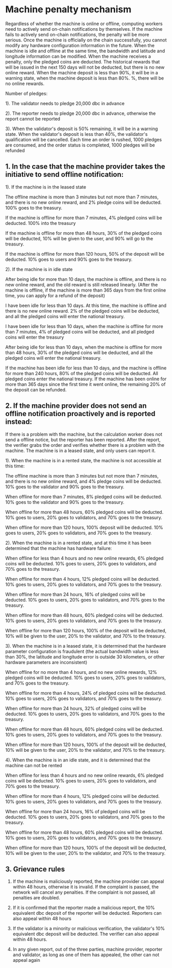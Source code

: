 # Machine penalty mechanism

Regardless of whether the machine is online or offline, computing workers need to actively send on-chain notifications by themselves. If the machine fails to actively send on-chain notifications, the penalty will be more serious. Once the machine is officially on the chain successfully, you cannot modify any hardware configuration information in the future. When the machine is idle and offline at the same time, the bandwidth and latitude and longitude information can be modified. When the machine receives a penalty, only the pledged coins are deducted. The historical rewards that will be issued in the next 150 days will not be deducted, but there is no new online reward. When the machine deposit is less than 90%, it will be in a warning state, when the machine deposit is less than 80%. %, there will be no online rewards.

Number of pledges:

1). The validator needs to pledge 20,000 dbc in advance

2). The reporter needs to pledge 20,000 dbc in advance, otherwise the report cannot be reported

3). When the validator's deposit is 50% remaining, it will be in a warning state. When the validator's deposit is less than 40%, the validator's qualification will be cancelled. Each time an order is rushed, 1000 pledges are consumed, and the order status is completed, 1000 pledges will be refunded

## 1. In the case that the machine provider takes the initiative to send offline notification:

1). If the machine is in the leased state

The offline machine is more than 3 minutes but not more than 7 minutes, and there is no new online reward, and 2% pledge coins will be deducted. 100% goes to the treasury.

If the machine is offline for more than 7 minutes, 4% pledged coins will be deducted. 100% into the treasury

If the machine is offline for more than 48 hours, 30% of the pledged coins will be deducted, 10% will be given to the user, and 90% will go to the treasury.

If the machine is offline for more than 120 hours, 50% of the deposit will be deducted. 10% goes to users and 90% goes to the treasury.

2). If the machine is in idle state

After being idle for more than 10 days, the machine is offline, and there is no new online reward, and the old reward is still released linearly. (After the machine is offline, if the machine is more than 365 days from the first online time, you can apply for a refund of the deposit)

I have been idle for less than 10 days. At this time, the machine is offline and there is no new online reward. 2% of the pledged coins will be deducted, and all the pledged coins will enter the national treasury.

I have been idle for less than 10 days, when the machine is offline for more than 7 minutes, 4% of pledged coins will be deducted, and all pledged coins will enter the treasury

After being idle for less than 10 days, when the machine is offline for more than 48 hours, 30% of the pledged coins will be deducted, and all the pledged coins will enter the national treasury.

If the machine has been idle for less than 10 days, and the machine is offline for more than 240 hours, 80% of the pledged coins will be deducted. All pledged coins enter the national treasury. If the machine has been online for more than 365 days since the first time it went online, the remaining 20% of the deposit can be refunded.

## 2. If the machine provider does not send an offline notification proactively and is reported instead:

If there is a problem with the machine, but the calculation worker does not send a offline notice, but the reporter has been reported. After the report, the verifier grabs the order and verifies whether there is a problem with the machine. The machine is in a leased state, and only users can report it.

1). When the machine is in a rented state, the machine is not accessible at this time:

The offline machine is more than 3 minutes but not more than 7 minutes, and there is no new online reward, and 4% pledge coins will be deducted. 10% goes to the validator and 90% goes to the treasury.

When offline for more than 7 minutes, 8% pledged coins will be deducted. 10% goes to the validator and 90% goes to the treasury.

When offline for more than 48 hours, 60% pledged coins will be deducted. 10% goes to users, 20% goes to validators, and 70% goes to the treasury.

When offline for more than 120 hours, 100% deposit will be deducted. 10% goes to users, 20% goes to validators, and 70% goes to the treasury.

2). When the machine is in a rented state, and at this time it has been determined that the machine has hardware failure:

When offline for less than 4 hours and no new online rewards, 6% pledged coins will be deducted. 10% goes to users, 20% goes to validators, and 70% goes to the treasury.

When offline for more than 4 hours, 12% pledged coins will be deducted. 10% goes to users, 20% goes to validators, and 70% goes to the treasury.

When offline for more than 24 hours, 16% of pledged coins will be deducted. 10% goes to users, 20% goes to validators, and 70% goes to the treasury.

When offline for more than 48 hours, 60% pledged coins will be deducted. 10% goes to users, 20% goes to validators, and 70% goes to the treasury.

When offline for more than 120 hours, 100% of the deposit will be deducted, 10% will be given to the user, 20% to the validator, and 70% to the treasury.

3). When the machine is in a leased state, it is determined that the hardware parameter configuration is fraudulent (the actual bandwidth value is less than 30%, the latitude and longitude error is outside 30 kilometers, or other hardware parameters are inconsistent)

When offline for no more than 4 hours, and no new online rewards, 12% pledged coins will be deducted. 10% goes to users, 20% goes to validators, and 70% goes to the treasury.

When offline for more than 4 hours, 24% of pledged coins will be deducted. 10% goes to users, 20% goes to validators, and 70% goes to the treasury.

When offline for more than 24 hours, 32% of pledged coins will be deducted. 10% goes to users, 20% goes to validators, and 70% goes to the treasury.

When offline for more than 48 hours, 60% pledged coins will be deducted. 10% goes to users, 20% goes to validators, and 70% goes to the treasury.

When offline for more than 120 hours, 100% of the deposit will be deducted, 10% will be given to the user, 20% to the validator, and 70% to the treasury.

4). When the machine is in an idle state, and it is determined that the machine can not be rented

When offline for less than 4 hours and no new online rewards, 6% pledged coins will be deducted. 10% goes to users, 20% goes to validators, and 70% goes to the treasury.

When offline for more than 4 hours, 12% pledged coins will be deducted. 10% goes to users, 20% goes to validators, and 70% goes to the treasury.

When offline for more than 24 hours, 16% of pledged coins will be deducted. 10% goes to users, 20% goes to validators, and 70% goes to the treasury.

When offline for more than 48 hours, 60% pledged coins will be deducted. 10% goes to users, 20% goes to validators, and 70% goes to the treasury.

When offline for more than 120 hours, 100% of the deposit will be deducted, 10% will be given to the user, 20% to the validator, and 70% to the treasury.

## 3. Grievance rules

1. If the machine is maliciously reported, the machine provider can appeal within 48 hours, otherwise it is invalid. If the complaint is passed, the network will cancel any penalties. If the complaint is not passed, all penalties are doubled.

2. If it is confirmed that the reporter made a malicious report, the 10% equivalent dbc deposit of the reporter will be deducted. Reporters can also appeal within 48 hours

3. If the validator is a minority or malicious verification, the validator's 10% equivalent dbc deposit will be deducted. The verifier can also appeal within 48 hours.

4. In any given report, out of the three parties, machine provider, reporter and validator, as long as one of them has appealed, the other can not appeal again
